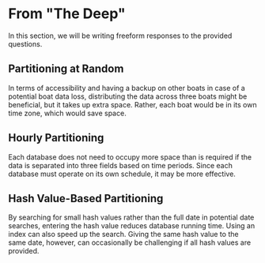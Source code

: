 # From "The Deep"

In this section, we will be writing freeform responses to the provided questions.

## Partitioning at Random

In terms of accessibility and having a backup on other boats in case of a potential boat data loss, distributing the data across three boats might be beneficial, but it takes up extra space. Rather, each boat would be in its own time zone, which would save space.

## Hourly Partitioning

Each database does not need to occupy more space than is required if the data is separated into three fields based on time periods. Since each database must operate on its own schedule, it may be more effective.

## Hash Value-Based Partitioning

By searching for small hash values rather than the full date in potential date searches, entering the hash value reduces database running time. Using an index can also speed up the search. Giving the same hash value to the same date, however, can occasionally be challenging if all hash values are provided.
